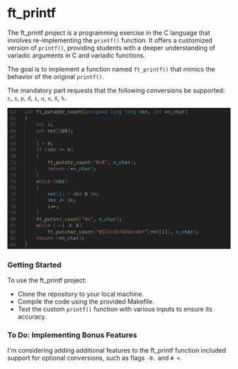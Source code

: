 # ft_printf

The ft_printf project is a programming exercise in the C language that involves re-implementing the `printf()` function. It offers a customized version of `printf()`, providing students with a deeper understanding of variadic  arguments in C and variadic functions.

The goal is to implement a function named `ft_printf()` that mimics the behavior of the original `printf()`.

The mandatory part requests that the following conversions be supported: `c`, `s`, `p`, `d`, `i`, `u`, `x`, `X`, `%`.

![ft_printf function ft_addr_count](varia/img/image.png)

### Getting Started

To use the ft_printf project:

- Clone the repository to your local machine.
- Compile the code using the provided Makefile.
- Test the custom `printf()` function with various inputs to ensure its accuracy.


### To Do: Implementing Bonus Features

I'm considering adding additional features to the ft_printf function included support for optional conversions, such as flags `-0.` and `# +`.